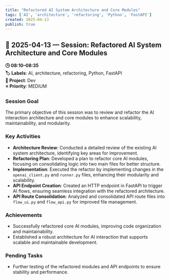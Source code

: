 ```yaml
---
title: "Refactored AI System Architecture and Core Modules"
tags: ['AI', 'architecture', 'refactoring', 'Python', 'FastAPI']
created: 2025-04-13
publish: true
---
```


## 📅 2025-04-13 — Session: Refactored AI System Architecture and Core Modules

**🕒 08:10–08:35**  
**🏷️ Labels**: AI, architecture, refactoring, Python, FastAPI  
**📂 Project**: Dev  
**⭐ Priority**: MEDIUM  


### Session Goal
The primary objective of this session was to review and refactor the AI interaction architecture and core modules to enhance scalability, maintainability, and modularity.

### Key Activities
- **Architecture Review**: Conducted a detailed review of the existing AI system architecture, identifying key areas for improvement.
- **Refactoring Plan**: Developed a plan to refactor core AI modules, focusing on consolidating logic into two main files for better structure.
- **Implementation**: Executed the refactor by implementing changes in the `openai_client.py` and `runner.py` files, enhancing their modularity and scalability.
- **API Endpoint Creation**: Created an HTTP endpoint in FastAPI to trigger AI flows, ensuring seamless integration with the refactored architecture.
- **API Route Consolidation**: Analyzed and consolidated API route files into `flow_ui.py` and `flow_api.py` for improved file management.

### Achievements
- Successfully refactored core AI modules, improving code organization and maintainability.
- Established a robust architecture for AI interaction that supports scalable and maintainable development.

### Pending Tasks
- Further testing of the refactored modules and API endpoints to ensure stability and performance.
